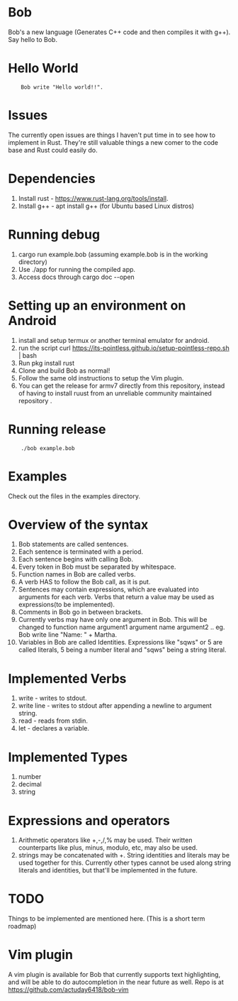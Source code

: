 # Bob
Bob's a new language (Generates C++ code and then compiles it with g++). Say hello to Bob.

# Hello World
		Bob write "Hello world!!".

# Issues
The currently open issues are things I haven't put time in to see how to implement in Rust. They're still valuable things a new comer to the code base and Rust could easily do.

# Dependencies
1. Install rust - https://www.rust-lang.org/tools/install.
2. Install g++ - apt install g++ (for Ubuntu based Linux distros)

# Running debug
1. cargo run example.bob (assuming example.bob is in the working directory)
2. Use ./app for running the compiled app.
3. Access docs through cargo doc --open

# Setting up an environment on Android 
1. install and setup termux or another terminal emulator for android. 
2. run the script 
		curl https://its-pointless.github.io/setup-pointless-repo.sh | bash
3. Run
		pkg install rust
4. Clone and build Bob as normal!
5. Follow the same old instructions to setup the Vim plugin.
6. You can get the release for armv7 directly from this repository, instead of having to install ruust from an unreliable community maintained repository .

# Running release
		./bob example.bob

# Examples
Check out the files in the examples directory.

# Overview of the syntax
1. Bob statements are called sentences.
2. Each sentence is terminated with a period.
3. Each sentence begins with calling Bob.
4. Every token in Bob must be separated by whitespace.
5. Function names in Bob are called verbs.
6. A verb HAS to follow the Bob call, as it is put.
7. Sentences may contain expressions, which are evaluated into arguments for each verb. Verbs that return a value may be used as expressions(to be implemented).
8. Comments in Bob go in between brackets.
9. Currently verbs may have only one argument in Bob. This will be changed to function name argument1 argument name argument2 ..
   eg. Bob write line "Name: " + Martha.
10. Variables in Bob are called Identities. Expressions like "sqws" or 5 are called literals, 5 being a number literal and "sqws" being a string literal.

# Implemented Verbs
1. write - writes to stdout.
2. write line - writes to stdout after appending a newline to argument string.
3. read - reads from stdin.
4. let - declares a variable.

# Implemented Types
1. number
2. decimal
3. string

# Expressions and operators
1. Arithmetic operators like +,-,/,% may be used. Their written counterparts like plus, minus, modulo, etc, may also be used.
2. strings may be concatenated with +. String identities and literals may be used together for this. Currently other types cannot be used along string literals and identities, but that'll be implemented in the future.

# TODO
Things to be implemented are mentioned here. (This is a short term roadmap)

# Vim plugin
A vim plugin is available for Bob that currently supports text highlighting, and will be able to do autocompletion in the near future as well. Repo is at https://github.com/actuday6418/bob-vim

